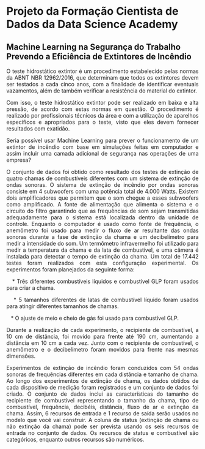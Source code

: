 # Projeto da Formação Cientista de Dados da Data Science Academy

## Machine Learning na Segurança do Trabalho Prevendo a Eficiência de Extintores de Incêndio
<p align="justify">O teste hidrostático extintor é um procedimento estabelecido pelas normas da ABNT
NBR 12962/2016, que determinam que todos os extintores devem ser testados a cada cinco
anos, com a finalidade de identificar eventuais vazamentos, além de também verificar a
resistência do material do extintor.</p>
<p align="justify">Com isso, o teste hidrostático extintor pode ser realizado em baixa e alta pressão, de
acordo com estas normas em questão. O procedimento é realizado por profissionais técnicos
da área e com a utilização de aparelhos específicos e apropriados para o teste, visto que eles
devem fornecer resultados com exatidão.</p>
<p align="justify">Seria possível usar Machine Learning para prever o funcionamento de um extintor de
incêndio com base em simulações feitas em computador e assim incluir uma camada adicional
de segurança nas operações de uma empresa?</p>
<p align="justify">O conjunto de dados foi obtido como resultado dos testes de extinção de quatro chamas
de combustíveis diferentes com um sistema de extinção de ondas sonoras. O sistema de extinção
de incêndio por ondas sonoras consiste em 4 subwoofers com uma potência total de 4.000 Watts.
Existem dois amplificadores que permitem que o som chegue a esses subwoofers como
amplificado. A fonte de alimentação que alimenta o sistema e o circuito do filtro garantindo que
as frequências de som sejam transmitidas adequadamente para o sistema está localizada dentro
da unidade de controle. Enquanto o computador é usado como fonte de frequência, o
anemômetro foi usado para medir o fluxo de ar resultante das ondas sonoras durante a fase de
extinção da chama e um decibelímetro para medir a intensidade do som. Um termômetro
infravermelho foi utilizado para medir a temperatura da chama e da lata de combustível, e uma
câmera é instalada para detectar o tempo de extinção da chama. Um total de 17.442 testes foram
realizados com esta configuração experimental. Os experimentos foram planejados da seguinte
forma:</p>
<p align="justify">&nbsp;&nbsp;&nbsp;* Três diferentes combustíveis líquidos e combustível GLP foram usados para criar a
chama.</p>
<p align="justify">&nbsp;&nbsp;&nbsp;* 5 tamanhos diferentes de latas de combustível líquido foram usados para atingir
diferentes tamanhos de chamas.</p>
<p align="justify">&nbsp;&nbsp;&nbsp;* O ajuste de meio e cheio de gás foi usado para combustível GLP.</p>
<p align="justify">Durante a realização de cada experimento, o recipiente de combustível, a 10 cm de
distância, foi movido para frente até 190 cm, aumentando a distância em 10 cm a cada vez. Junto
com o recipiente de combustível, o anemômetro e o decibelímetro foram movidos para frente
nas mesmas dimensões.</p>
<p align="justify">Experimentos de extinção de incêndio foram conduzidos com 54 ondas sonoras de
frequências diferentes em cada distância e tamanho de chama.
Ao longo dos experimentos de extinção de chama, os dados obtidos de cada dispositivo
de medição foram registrados e um conjunto de dados foi criado. O conjunto de dados inclui as
características do tamanho do recipiente de combustível representando o tamanho da chama,
tipo de combustível, frequência, decibéis, distância, fluxo de ar e extinção da chama. Assim, 6
recursos de entrada e 1 recurso de saída serão usados no modelo que você vai construir.
A coluna de status (extinção de chama ou não extinção da chama) pode ser prevista
usando os seis recursos de entrada no conjunto de dados. Os recursos de status e combustível
são categóricos, enquanto outros recursos são numéricos.</p>
